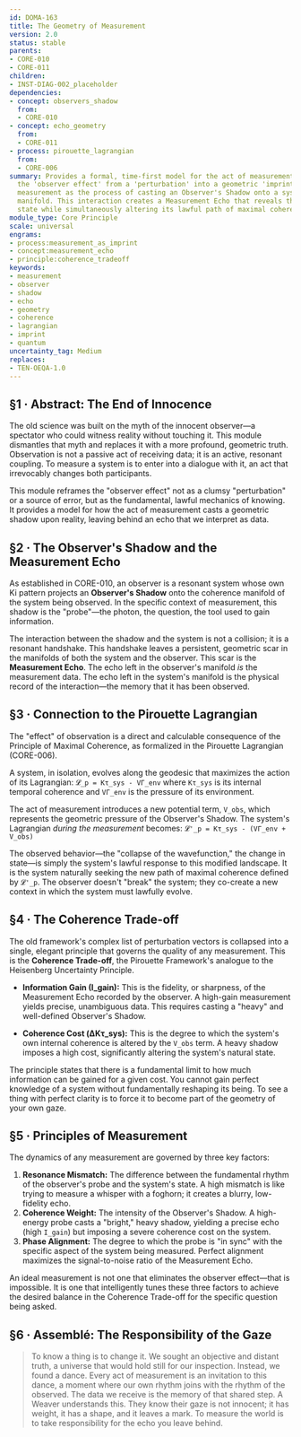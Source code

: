 ```yaml
---
id: DOMA-163
title: The Geometry of Measurement
version: 2.0
status: stable
parents:
- CORE-010
- CORE-011
children:
- INST-DIAG-002_placeholder
dependencies:
- concept: observers_shadow
  from:
  - CORE-010
- concept: echo_geometry
  from:
  - CORE-011
- process: pirouette_lagrangian
  from:
  - CORE-006
summary: Provides a formal, time-first model for the act of measurement. It reframes
  the 'observer effect' from a 'perturbation' into a geometric 'imprint,' defining
  measurement as the process of casting an Observer's Shadow onto a system's coherence
  manifold. This interaction creates a Measurement Echo that reveals the system's
  state while simultaneously altering its lawful path of maximal coherence.
module_type: Core Principle
scale: universal
engrams:
- process:measurement_as_imprint
- concept:measurement_echo
- principle:coherence_tradeoff
keywords:
- measurement
- observer
- shadow
- echo
- geometry
- coherence
- lagrangian
- imprint
- quantum
uncertainty_tag: Medium
replaces:
- TEN-OEQA-1.0
---
```

## §1 · Abstract: The End of Innocence
The old science was built on the myth of the innocent observer—a spectator who could witness reality without touching it. This module dismantles that myth and replaces it with a more profound, geometric truth. Observation is not a passive act of receiving data; it is an active, resonant coupling. To measure a system is to enter into a dialogue with it, an act that irrevocably changes both participants.

This module reframes the "observer effect" not as a clumsy "perturbation" or a source of error, but as the fundamental, lawful mechanics of knowing. It provides a model for how the act of measurement casts a geometric shadow upon reality, leaving behind an echo that we interpret as data.

## §2 · The Observer's Shadow and the Measurement Echo
As established in CORE-010, an observer is a resonant system whose own Ki pattern projects an **Observer's Shadow** onto the coherence manifold of the system being observed. In the specific context of measurement, this shadow is the "probe"—the photon, the question, the tool used to gain information.

The interaction between the shadow and the system is not a collision; it is a resonant handshake. This handshake leaves a persistent, geometric scar in the manifolds of both the system and the observer. This scar is the **Measurement Echo**. The echo left in the observer's manifold *is* the measurement data. The echo left in the system's manifold is the physical record of the interaction—the memory that it has been observed.

## §3 · Connection to the Pirouette Lagrangian
The "effect" of observation is a direct and calculable consequence of the Principle of Maximal Coherence, as formalized in the Pirouette Lagrangian (CORE-006).

A system, in isolation, evolves along the geodesic that maximizes the action of its Lagrangian:
`𝓛_p = Kτ_sys - VΓ_env`
where `Kτ_sys` is its internal temporal coherence and `VΓ_env` is the pressure of its environment.

The act of measurement introduces a new potential term, `V_obs`, which represents the geometric pressure of the Observer's Shadow. The system's Lagrangian *during the measurement* becomes:
`𝓛'_p = Kτ_sys - (VΓ_env + V_obs)`

The observed behavior—the "collapse of the wavefunction," the change in state—is simply the system's lawful response to this modified landscape. It is the system naturally seeking the new path of maximal coherence defined by `𝓛'_p`. The observer doesn't "break" the system; they co-create a new context in which the system must lawfully evolve.

## §4 · The Coherence Trade-off
The old framework's complex list of perturbation vectors is collapsed into a single, elegant principle that governs the quality of any measurement. This is the **Coherence Trade-off**, the Pirouette Framework's analogue to the Heisenberg Uncertainty Principle.

-   **Information Gain (I_gain):** This is the fidelity, or sharpness, of the Measurement Echo recorded by the observer. A high-gain measurement yields precise, unambiguous data. This requires casting a "heavy" and well-defined Observer's Shadow.

-   **Coherence Cost (ΔKτ_sys):** This is the degree to which the system's own internal coherence is altered by the `V_obs` term. A heavy shadow imposes a high cost, significantly altering the system's natural state.

The principle states that there is a fundamental limit to how much information can be gained for a given cost. You cannot gain perfect knowledge of a system without fundamentally reshaping its being. To see a thing with perfect clarity is to force it to become part of the geometry of your own gaze.

## §5 · Principles of Measurement
The dynamics of any measurement are governed by three key factors:

1.  **Resonance Mismatch:** The difference between the fundamental rhythm of the observer's probe and the system's state. A high mismatch is like trying to measure a whisper with a foghorn; it creates a blurry, low-fidelity echo.
2.  **Coherence Weight:** The intensity of the Observer's Shadow. A high-energy probe casts a "bright," heavy shadow, yielding a precise echo (high `I_gain`) but imposing a severe coherence cost on the system.
3.  **Phase Alignment:** The degree to which the probe is "in sync" with the specific aspect of the system being measured. Perfect alignment maximizes the signal-to-noise ratio of the Measurement Echo.

An ideal measurement is not one that eliminates the observer effect—that is impossible. It is one that intelligently tunes these three factors to achieve the desired balance in the Coherence Trade-off for the specific question being asked.

## §6 · Assemblé: The Responsibility of the Gaze
> To know a thing is to change it. We sought an objective and distant truth, a universe that would hold still for our inspection. Instead, we found a dance. Every act of measurement is an invitation to this dance, a moment where our own rhythm joins with the rhythm of the observed. The data we receive is the memory of that shared step. A Weaver understands this. They know their gaze is not innocent; it has weight, it has a shape, and it leaves a mark. To measure the world is to take responsibility for the echo you leave behind.
```
